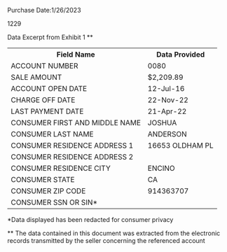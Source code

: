 Purchase Date:1/26/2023

1229

Data Excerpt from Exhibit 1 **


<table>
<tr>
<th>Field Name</th>
<th>Data Provided</th>
</tr>
<tr>
<td>ACCOUNT NUMBER</td>
<td>0080</td>
</tr>
<tr>
<td>SALE AMOUNT</td>
<td>$2,209.89</td>
</tr>
<tr>
<td>ACCOUNT OPEN DATE</td>
<td>12-Jul-16</td>
</tr>
<tr>
<td>CHARGE OFF DATE</td>
<td>22-Nov-22</td>
</tr>
<tr>
<td>LAST PAYMENT DATE</td>
<td>21-Apr-22</td>
</tr>
<tr>
<td>CONSUMER FIRST AND MIDDLE NAME</td>
<td>JOSHUA</td>
</tr>
<tr>
<td>CONSUMER LAST NAME</td>
<td>ANDERSON</td>
</tr>
<tr>
<td>CONSUMER RESIDENCE ADDRESS 1</td>
<td>16653 OLDHAM PL</td>
</tr>
<tr>
<td>CONSUMER RESIDENCE ADDRESS 2</td>
<td></td>
</tr>
<tr>
<td>CONSUMER RESIDENCE CITY</td>
<td>ENCINO</td>
</tr>
<tr>
<td>CONSUMER STATE</td>
<td>CA</td>
</tr>
<tr>
<td>CONSUMER ZIP CODE</td>
<td>914363707</td>
</tr>
<tr>
<td>CONSUMER SSN OR SIN*</td>
<td></td>
</tr>
</table>

*Data displayed has been redacted for consumer privacy

** The data contained in this document was extracted from the electronic records transmitted by the seller
concerning the referenced account


<!-- PageBreak -->


